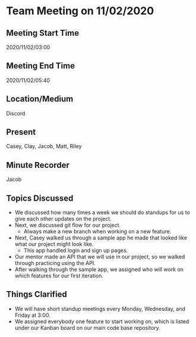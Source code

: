 # Team Meeting on 11/02/2020

## Meeting Start Time

2020/11/02/03:00

## Meeting End Time

2020/11/02/05:40

## Location/Medium

Discord

## Present

Casey, Clay, Jacob, Matt, Riley

## Minute Recorder

Jacob

## Topics Discussed

- We discussed how many times a week we should do standups for us to give each other updates on the project.
- Next, we discussed git flow for our project.
  - Always make a new branch when working on a new feature.
- Next, Casey walked us through a sample app he made that looked like what our project might look like.
  - This app handled login and sign up pages.
- Our mentor made an API that we will use in our project, so we walked through practicing using the API.
- After walking through the sample app, we assigned who will work on which features for our first iteration.

## Things Clarified

- We will have short standup meetings every Monday, Wednesday, and Friday at 3:00.
- We assigned everybody one feature to start working on, which is listed under our Kanban board on our main code base repository.
